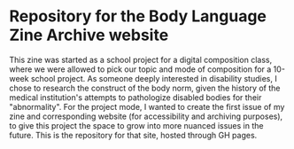 # Repository for the Body Language Zine Archive website

This zine was started as a school project for a digital composition class, where we were allowed to pick our topic and mode of composition for a 10-week school project. As someone deeply interested in disability studies, I chose to research the construct of the body norm, given the history of the medical institution's attempts to pathologize disabled bodies for their "abnormality". For the project mode, I wanted to create the first issue of my zine and corresponding website (for accessibility and archiving purposes), to give this project the space to grow into more nuanced issues in the future. This is the repository for that site, hosted through GH pages.
